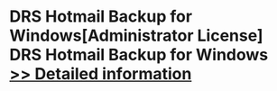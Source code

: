# DRS Hotmail Backup for Windows[Administrator License]<br />DRS Hotmail Backup for Windows<br />[>> Detailed information](https://secure.shareit.com/shareit/product.html?productid=301004317&affiliateid=200057808)